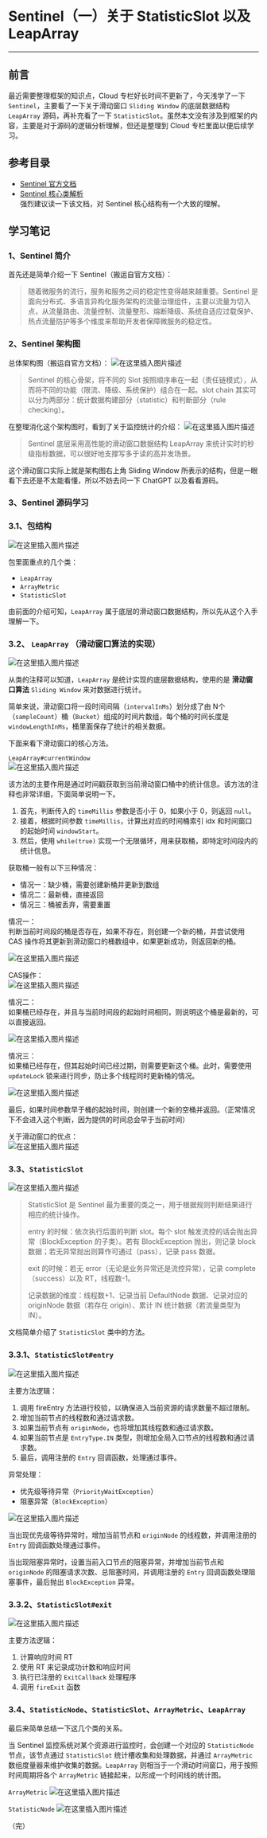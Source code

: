 # Sentinel（一）关于 StatisticSlot 以及 LeapArray

---

## 前言

最近需要整理框架的知识点，Cloud 专栏好长时间不更新了，今天浅学了一下 `Sentinel`，主要看了一下关于滑动窗口 `Sliding Window` 的底层数据结构 `LeapArray` 源码，再补充看了一下 `StatisticSlot`。虽然本文没有涉及到框架的内容，主要是对于源码的逻辑分析理解，但还是整理到 Cloud 专栏里面以便后续学习。
## 参考目录
- [Sentinel 官方文档](https://sentinelguard.io/zh-cn/docs/introduction.html)
- [Sentinel 核心类解析](https://github.com/alibaba/Sentinel/wiki/Sentinel-%E6%A0%B8%E5%BF%83%E7%B1%BB%E8%A7%A3%E6%9E%90)<br>
强烈建议读一下该文档，对 Sentinel 核心结构有一个大致的理解。
## 学习笔记
### 1、Sentinel 简介
首先还是简单介绍一下 Sentinel（搬运自官方文档）：
> 随着微服务的流行，服务和服务之间的稳定性变得越来越重要。Sentinel 是面向分布式、多语言异构化服务架构的流量治理组件，主要以流量为切入点，从流量路由、流量控制、流量整形、熔断降级、系统自适应过载保护、热点流量防护等多个维度来帮助开发者保障微服务的稳定性。

### 2、Sentinel 架构图
总体架构图（搬运自官方文档）：
![在这里插入图片描述](images/01_StatisticSlot&LeapArray/7b54e310ee8e445d81e5be28337343eb.png)

> Sentinel 的核心骨架，将不同的 Slot 按照顺序串在一起（责任链模式），从而将不同的功能（限流、降级、系统保护）组合在一起。slot chain 其实可以分为两部分：统计数据构建部分（statistic）和判断部分（rule checking）。

在整理消化这个架构图时，看到了关于监控统计的介绍：
![在这里插入图片描述](images/01_StatisticSlot&LeapArray/7b33f945489b46ad85b1d91fde79bd35.png)

> Sentinel 底层采用高性能的滑动窗口数据结构 LeapArray 来统计实时的秒级指标数据，可以很好地支撑写多于读的高并发场景。

这个滑动窗口实际上就是架构图右上角 Sliding Window 所表示的结构，但是一眼看下去还是不太能看懂，所以不妨去问一下 ChatGPT 以及看看源码。
### 3、Sentinel 源码学习
### 3.1、包结构
![在这里插入图片描述](images/01_StatisticSlot&LeapArray/a0471cf5d979465d87849405079206e9.png)

包里面重点的几个类：
- `LeapArray`
- `ArrayMetric`
- `StatisticSlot`

由前面的介绍可知，`LeapArray` 属于底层的滑动窗口数据结构，所以先从这个入手理解一下。
### 3.2、 `LeapArray` （滑动窗口算法的实现）
![在这里插入图片描述](images/01_StatisticSlot&LeapArray/b87e99396eff41d0acaf64a9c97146e1.png)

从类的注释可以知道，`LeapArray` 是统计实现的底层数据结构，使用的是 **滑动窗口算法** `Sliding Window` 来对数据进行统计。

简单来说，滑动窗口将一段时间间隔（`intervalInMs`）划分成了由 N个（`sampleCount`）桶（`Bucket`）组成的时间片数组，每个桶的时间长度是 `windowLengthInMs`，桶里面保存了统计的相关数据。

下面来看下滑动窗口的核心方法。

`LeapArray#currentWindow`<br>
![在这里插入图片描述](images/01_StatisticSlot&LeapArray/babc4f9fb8544fc2a87ff3cba37582f2.png)

该方法的主要作用是通过时间戳获取到当前滑动窗口桶中的统计信息。该方法的注释也非常详细，下面简单说明一下。

 1. 首先，判断传入的 `timeMillis` 参数是否小于 0，如果小于 0，则返回 `null`。
 2. 接着，根据时间参数 `timeMillis`，计算出对应的时间桶索引 idx 和时间窗口的起始时间 `windowStart`。
 3. 然后，使用 `while(true)` 实现一个无限循环，用来获取桶，即特定时间段内的统计信息。

获取桶一般有以下三种情况：

 - 情况一：缺少桶，需要创建新桶并更新到数组
 - 情况二：最新桶，直接返回
 - 情况三：桶被丢弃，需要重置

情况一：<br>
判断当前时间段的桶是否存在，如果不存在，则创建一个新的桶，并尝试使用 CAS 操作将其更新到滑动窗口的桶数组中，如果更新成功，则返回新的桶。

![在这里插入图片描述](images/01_StatisticSlot&LeapArray/30d162dd47084ddfb1a283b70d5bd9f4.png)

CAS操作：<br>
![在这里插入图片描述](images/01_StatisticSlot&LeapArray/6c29f23edcd3406cbf48a0ec04feb687.png)

情况二：<br>
如果桶已经存在，并且与当前时间段的起始时间相同，则说明这个桶是最新的，可以直接返回。

![在这里插入图片描述](images/01_StatisticSlot&LeapArray/e91b0c9c093542e1a7d67f9a515a5632.png)

情况三：<br>
如果桶已经存在，但其起始时间已经过期，则需要更新这个桶。此时，需要使用 `updateLock` 锁来进行同步，防止多个线程同时更新桶的情况。

![在这里插入图片描述](images/01_StatisticSlot&LeapArray/44ddcb1219144587a43fff482ee6db5b.png)

最后，如果时间参数早于桶的起始时间，则创建一个新的空桶并返回。（正常情况下不会进入这个判断，因为提供的时间总会早于当前时间）

关于滑动窗口的优点：<br>
![在这里插入图片描述](images/01_StatisticSlot&LeapArray/84edf09b8a074e88affcb2bdc3d815ce.png)

### 3.3、`StatisticSlot`
![在这里插入图片描述](images/01_StatisticSlot&LeapArray/3defa56b96a044aabb18796b07ec86c5.png)

> StatisticSlot 是 Sentinel 最为重要的类之一，用于根据规则判断结果进行相应的统计操作。<br>
> 
> entry 的时候：依次执行后面的判断 slot。每个 slot 触发流控的话会抛出异常（BlockException 的子类）。若有 BlockException 抛出，则记录 block 数据；若无异常抛出则算作可通过（pass），记录 pass 数据。<br>
> 
> exit 的时候：若无 error（无论是业务异常还是流控异常），记录 complete（success）以及 RT，线程数-1。<br>
> 
> 记录数据的维度：线程数+1、记录当前 DefaultNode 数据、记录对应的 originNode 数据（若存在 origin）、累计 IN 统计数据（若流量类型为 IN）。

文档简单介绍了 `StatisticSlot` 类中的方法。

### 3.3.1、`StatisticSlot#entry`
![在这里插入图片描述](images/01_StatisticSlot&LeapArray/a62baca1dd0a4a7e857be16d109b7062.png)

主要方法逻辑：
 1. 调用 fireEntry 方法进行校验，以确保进入当前资源的请求数量不超过限制。
 2. 增加当前节点的线程数和通过请求数。
 3. 如果当前节点有 `originNode`，也将增加其线程数和通过请求数。
 4. 如果当前节点是 `EntryType.IN` 类型，则增加全局入口节点的线程数和通过请求数。
 5. 最后，调用注册的 `Entry` 回调函数，处理通过事件。

异常处理：
- 优先级等待异常（`PriorityWaitException`）
- 阻塞异常（`BlockException`）

![在这里插入图片描述](images/01_StatisticSlot&LeapArray/2b0fb573dbc14f1a9abafeaf09368383.png)

当出现优先级等待异常时，增加当前节点和 `originNode` 的线程数，并调用注册的 `Entry` 回调函数处理通过事件。

当出现阻塞异常时，设置当前入口节点的阻塞异常，并增加当前节点和 `originNode` 的阻塞请求次数、总阻塞时间，并调用注册的 `Entry` 回调函数处理阻塞事件，最后抛出 `BlockException` 异常。

### 3.3.2、`StatisticSlot#exit`
![在这里插入图片描述](images/01_StatisticSlot&LeapArray/08c2462214874a41b0ef1722d2cfdca2.png)

主要方法逻辑：

 1. 计算响应时间 RT
 2. 使用 RT 来记录成功计数和响应时间
 3. 执行已注册的 `ExitCallback` 处理程序
 4. 调用 `fireExit` 函数

### 3.4、`StatisticNode`、`StatisticSlot`、`ArrayMetric`、`LeapArray`

最后来简单总结一下这几个类的关系。

当 Sentinel 监控系统对某个资源进行监控时，会创建一个对应的 `StatisticNode` 节点，该节点通过 `StatisticSlot` 统计槽收集和处理数据，并通过 `ArrayMetric` 数组度量器来维护收集的数据。`LeapArray` 则相当于一个滑动时间窗口，用于按照时间周期将各个 `ArrayMetric` 链接起来，以形成一个时间线的统计图。

`ArrayMetric`
![在这里插入图片描述](images/01_StatisticSlot&LeapArray/ed25bdfb75d946b8a784553f7b0355b0.png)

`StatisticNode`
![在这里插入图片描述](images/01_StatisticSlot&LeapArray/532808913bea4f75b9ba2c663ca7ec30.png)

（完）